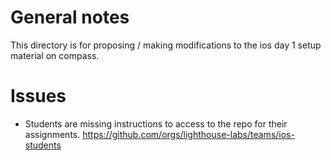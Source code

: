 # General notes

This directory is for proposing / making modifications to the ios day 1 setup material on compass.

# Issues

- Students are missing instructions to access to the repo for their assignments. 
https://github.com/orgs/lighthouse-labs/teams/ios-students

